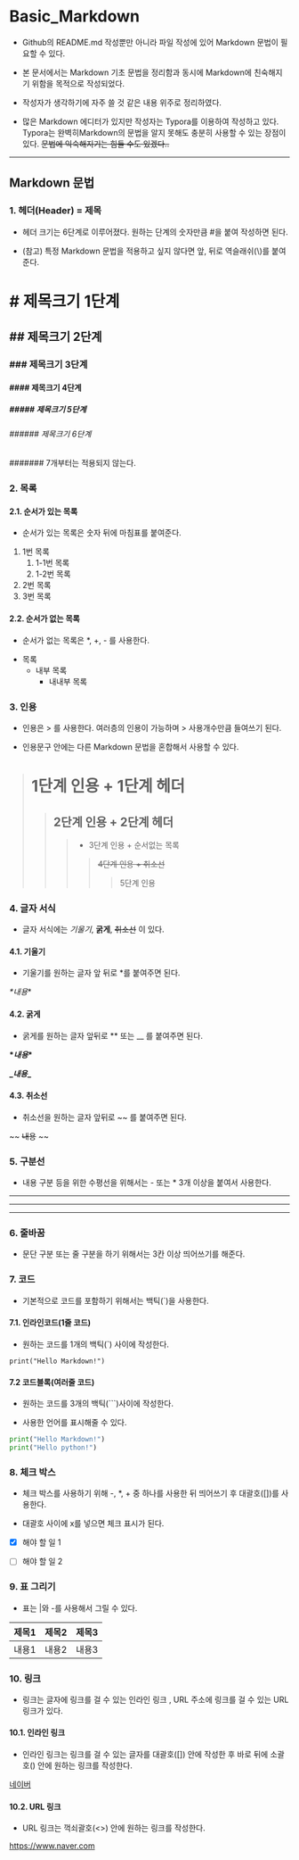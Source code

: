 # Basic_Markdown

  * Github의 README.md 작성뿐만 아니라 파일 작성에 있어 Markdown 문법이 필요할 수 있다. 

  * 본 문서에서는 Markdown 기초 문법을 정리함과 동시에 Markdown에 친숙해지기 위함을 목적으로 작성되었다. 

  * 작성자가 생각하기에 자주 쓸 것 같은 내용 위주로 정리하였다.

  * 많은 Markdown 에디터가 있지만 작성자는 Typora를 이용하여 작성하고 있다.  Typora는 완벽히Markdown의 문법을 알지 못해도 충분히 사용할 수 있는 장점이 있다. ~~문법에 익숙해지기는 힘들 수도 있겠다..~~

---------------



## Markdown 문법

### 1. 헤더(Header) = 제목

  * 헤더 크기는 6단계로 이루어졌다. 원하는 단계의 숫자만큼 #을 붙여 작성하면 된다. 

  * (참고) 특정 Markdown 문법을 적용하고 싶지 않다면 앞, 뒤로 역슬래쉬(\\)를 붙여준다.

# \# 제목크기 1단계

## \## 제목크기 2단계

### \### 제목크기 3단계

#### \#### 제목크기 4단계

##### \##### 제목크기 5단계

###### \###### 제목크기 6단계

####### 7개부터는 적용되지 않는다.



### 2. 목록

####   2.1. 순서가 있는 목록

  * 순서가 있는 목록은 숫자 뒤에 마침표를 붙여준다. 

1. 1번 목록
   1. 1-1번 목록
   2. 1-2번 목록
2. 2번 목록
3. 3번 목록

####   2.2. 순서가 없는 목록

  * 순서가 없는 목록은 \*, \+, \- 를 사용한다. 

- 목록
  * 내부 목록
    + 내내부 목록



### 3. 인용

  * 인용은 \> 를 사용한다. 여러층의 인용이 가능하며 \> 
사용개수만큼 들여쓰기 된다. 

  * 인용문구 안에는 다른 Markdown 문법을 혼합해서 사용할 수 있다. 

> # 1단계 인용 + 1단계 헤더
>
> >  ##  2단계 인용 + 2단계 헤더
> >
> > > + 3단계 인용 + 순서없는 목록
> > >
> > > > ~~4단계 인용 +  취소선~~
> > > >
> > > > > 5단계 인용



### 4. 글자 서식

  * 글자 서식에는 *기울기*, **굵게**, ~~취소선~~ 이 있다. 

####   4.1. 기울기

  * 기울기를 원하는 글자 앞 뒤로 \*를 붙여주면 된다. 

  *\*내용*\*

####   4.2. 굵게 

  * 굵게를 원하는 글자 앞뒤로 \** 또는 \__ 를 붙여주면 된다. 

  __\**내용**__

  **\__내용__**

####   4.3. 취소선

  * 취소선을 원하는 글자 앞뒤로 \~~ 를 붙여주면 된다. 

  ~~ ~~내용~~ ~~



### 5. 구분선 

  * 내용 구분 등을 위한 수평선을 위해서는 \- 또는 \* 3개 이상을 붙여서 사용한다. 

---

***

---



### 6. 줄바꿈 

  * 문단 구분 또는 줄 구분을 하기 위해서는 3칸 이상 띄어쓰기를 해준다.



### 7. 코드

  * 기본적으로 코드를 포함하기 위해서는 백틱(`)을 사용한다.

#### 7.1. 인라인코드(1줄 코드)

  * 원하는 코드를 1개의 백틱(`) 사이에 작성한다.

`print("Hello Markdown!")`

#### 7.2 코드블록(여러줄 코드)

  * 원하는 코드를 3개의 백틱(```)사이에 작성한다.

  * 사용한 언어를 표시해줄 수 있다. 

```python
print("Hello Markdown!")
print("Hello python!")
```



### 8. 체크 박스

  * 체크 박스를 사용하기 위해 -, *, + 중 하나를 사용한 뒤 띄어쓰기 후  대괄호([])를 사용한다. 

  * 대괄호 사이에 x를 넣으면 체크 표시가 된다. 

- [x] 해야 할 일 1

- [ ] 해야 할 일 2



### 9. 표 그리기

* 표는 |와 -를 사용해서 그릴 수 있다. 

| 제목1 | 제목2 | 제목3 |
| ----- | ----- | ----- |
| 내용1 | 내용2 | 내용3 |



### 10. 링크

  * 링크는 글자에 링크를 걸 수 있는 인라인 링크 , URL 주소에 링크를 걸 수 있는 URL 링크가 있다. 

####   10.1. 인라인 링크

  * 인라인 링크는 링크를 걸  수 있는 글자를 대괄호([]) 안에 작성한 후 바로 뒤에 소괄호() 안에 원하는 링크를 작성한다. 

[네이버](https://www.naver.com)

####   10.2. URL 링크

  * URL 링크는 꺽쇠괄호(<>) 안에 원하는 링크를 작성한다. 

<https://www.naver.com>


